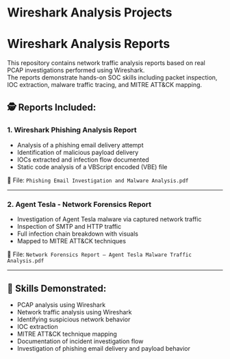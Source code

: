 # Wireshark Analysis Projects

# Wireshark Analysis Reports

This repository contains network traffic analysis reports based on real PCAP investigations performed using Wireshark.  
The reports demonstrate hands-on SOC skills including packet inspection, IOC extraction, malware traffic tracing, and MITRE ATT&CK mapping.

## 🕵️ Reports Included:

### 1. Wireshark Phishing Analysis Report
- Analysis of a phishing email delivery attempt
- Identification of malicious payload delivery
- IOCs extracted and infection flow documented
- Static code analysis of a VBScript encoded (VBE) file

📄 File: `Phishing Email Investigation and Malware Analysis.pdf`

---

### 2. Agent Tesla - Network Forensics Report
- Investigation of Agent Tesla malware via captured network traffic
- Inspection of SMTP and HTTP traffic
- Full infection chain breakdown with visuals
- Mapped to MITRE ATT&CK techniques

📄 File: `Network Forensics Report – Agent Tesla Malware Traffic Analysis.pdf`

---

## 🧠 Skills Demonstrated:
- PCAP analysis using Wireshark
- Network traffic analysis using Wireshark
- Identifying suspicious network behavior
- IOC extraction
- MITRE ATT&CK technique mapping
- Documentation of incident investigation flow
- Investigation of phishing email delivery and payload behavior
